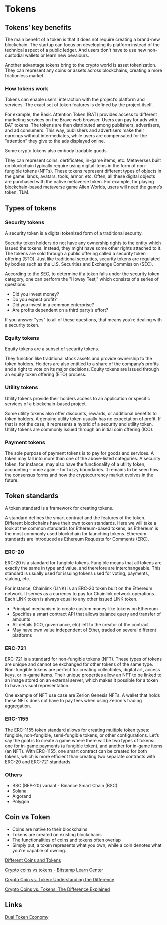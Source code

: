 # Tokens

## Tokens’ key benefits

The main benefit of a token is that it does not require creating a brand-new blockchain. The startup can focus on developing its platform instead of the technical aspect of a public ledger. And users don't have to use new non-custodial wallets or learn new bevaiours.

Another advantage tokens bring to the crypto world is asset tokenization. They can represent any coins or assets across blockchains, creating a more frictionless market.

### How tokens work

Tokens can enable users' interaction with the project’s platform and services. The exact set of token features is defined by the project itself.

For example, the Basic Attention Token (BAT) provides access to different marketing services on the Brave web browser. Users can pay for ads with BAT tokens. The tokens are then distributed among publishers, advertisers, and ad consumers. This way, publishers and advertisers make their earnings without intermediates, while users are compensated for the "attention" they give to the ads displayed online.

Some crypto tokens also embody tradable goods.

They can represent coins, certificates, in-game items, etc. Metaverses built on blockchain typically require using digital items in the form of non-fungible tokens (NFTs). These tokens represent different types of objects in the game: lands, avatars, tools, armor, etc. Often, all these digital objects are purchased with the native metaverse token. For example, for playing blockchain-based metaverse game Alien Worlds, users will need the game’s token, TLM.

## Types of tokens

### Security tokens

A security token is a digital tokenized form of a traditional security.

Security token holders do not have any ownership rights to the entity which issued the tokens. Instead, they might have some other rights attached to it. The tokens are sold through a public offering called a security token offering (STO). Just like traditional securities, security tokens are regulated by bodies such as the U.S. Securities and Exchange Commission (SEC).

According to the SEC, to determine if a token falls under the security token category, one can perform the "Howey Test," which consists of a series of questions:

- Did you invest money?
- Do you expect profit?
- Did you invest in a common enterprise?
- Are profits dependent on a third party’s effort?

If you answer "yes" to all of these questions, that means you’re dealing with a security token.

### Equity tokens

Equity tokens are a subset of security tokens.

They function like traditional stock assets and provide ownership to the token holders. Holders are also entitled to a share of the company’s profits and a right to vote on its major decisions. Equity tokens are issued through an equity token offering (ETO) process.

### Utility tokens

Utility tokens provide their holders access to an application or specific services of a blockchain-based project.

Some utility tokens also offer discounts, rewards, or additional benefits to token holders. A genuine utility token usually has no expectation of profit. If that is not the case, it represents a hybrid of a security and utility token. Utility tokens are commonly issued through an initial coin offering (ICO).

### Payment tokens

The sole purpose of payment tokens is to pay for goods and services. A token may fall into more than one of the above-listed categories. A security token, for instance, may also have the functionality of a utility token, accounting – once again – for fuzzy boundaries. It remains to be seen how the consensus forms and how the cryptocurrency market evolves in the future.

## Token standards

A token standard is a framework for creating tokens.

A standard defines the smart contract and the features of the token. Different blockchains have their own token standards. Here we will take a look at the common standards for Ethereum-based tokens, as Ethereum is the most commonly used blockchain for launching tokens. Ethereum standards are introduced as Ethereum Requests for Comments (ERC).

### ERC-20

ERC-20 is a standard for fungible tokens. Fungible means that all tokens are exactly the same in type and value, and therefore are interchangeable. This standard is usually used for issuing tokens used for voting, payments, staking, etc.

For instance, Chainlink (LINK) is an ERC-20 token built on the Ethereum network. It serves as a currency to pay for Chainlink network operations. Each LINK token is always equal to any other issued LINK token.

- Principal mechanism to create custom money-like tokens on Ethereum
- Specifies a smart contract API that allows balance query and transfer of amounts
- All details (ICO, governance, etc) left to the creator of the contract
- May have own value independent of Ether, traded on several different platforms

### ERC-721

ERC-721 is a standard for non-fungible tokens (NFT). These types of tokens are unique and cannot be exchanged for other tokens of the same type. Non-fungible tokens are perfect for creating collectibles, digital art, access keys, or in-game items. Their unique properties allow an NFT to be linked to an image stored on an external server, which makes it possible for a token to have a visual representation.

One example of NFT use case are Zerion Genesis NFTs. A wallet that holds these NFTs does not have to pay fees when using Zerion's trading aggregation.

### ERC-1155

The ERC-1155 token standard allows for creating multiple token types: fungible, non-fungible, semi-fungible tokens, or other configurations. Let’s say the goal is to create a game where there will be two types of tokens: one for in-game payments (a fungible token), and another for in-game items (an NFT). With ERC-1155, one smart contract can be created for both tokens, which is more efficient than creating two separate contracts with ERC-20 and ERC-721 standards.

### Others

- BSC (BEP-20) variant - Binance Smart Chain (BSC)
- Solana
- Algorand
- Polygon

## Coin vs Token

- Coins are native to their blockchains
- Tokens are created on existing blockchains
- The functionalities of coins and tokens often overlap
- Simply put, a token represents what you own, while a coin denotes what you're capable of owning.

[Different Coins and Tokens](decentralized-applications/coins-tokens-chains/readme.md)

[Crypto coins vs tokens - Bitstamp Learn Center](https://www.bitstamp.net/learn/crypto-101/crypto-coins-vs-tokens/)

[Crypto Coin vs. Token: Understanding the Difference](https://blog.liquid.com/coin-vs-token)

[Crypto Coins vs. Tokens: The Difference Explained](https://zerion.io/blog/crypto-coins-vs-tokens-the-difference-explained/)

## Links

[Dual Token Economy](decentralized-applications/coins-tokens-chains/dual-token-economy.md)
